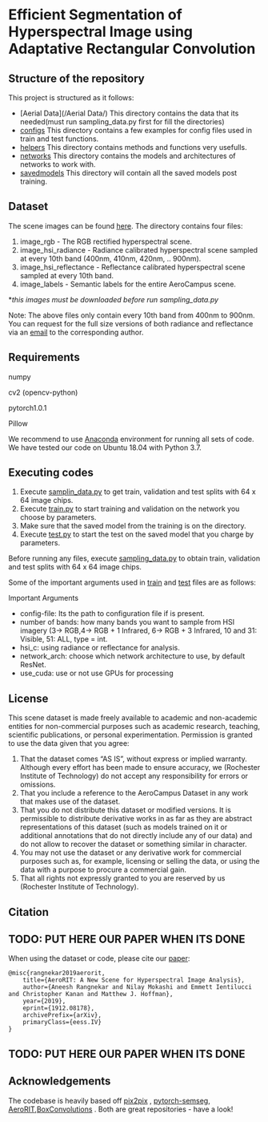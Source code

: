 # Efficient Segmentation of Hyperspectral Image using Adaptative Rectangular Convolution 
## Structure of the repository
This project is structured as it follows:
* [Aerial Data](/Aerial Data/) This directory contains the data that its needed(must run sampling_data.py first for fill the directories)
* [configs](/configs/) This directory contains a few examples for config files used in train and test functions.
* [helpers](/helpers/) This directory contains methods and functions very usefulls.
* [networks](/networks/) This directory contains the models and architectures of networks to work with.
* [savedmodels](/savedmodels/) This directory will contain all the saved models post training.

## Dataset

The scene images can be found [here](https://drive.google.com/drive/folders/1yCMqa9uDC_CEGtbnxeWEQCTb-odC2r4c?usp=sharing). The directory contains four files: 
1. image_rgb - The RGB rectified hyperspectral scene.
2. image_hsi_radiance - Radiance calibrated hyperspectral scene sampled at every 10th band (400nm, 410nm, 420nm, .. 900nm).
3. image_hsi_reflectance - Reflectance calibrated hyperspectral scene sampled at every 10th band.
4. image_labels - Semantic labels for the entire AeroCampus scene.

**this images must be downloaded before run sampling_data.py*


Note: The above files only contain every 10th band from 400nm to 900nm. You can request for the full size versions of both radiance and reflectance via an [email](mailto:aneesh.rangnekar@mail.rit.edu?subject=[GitHub]%20AeroCampus%20Full%20Version) to the corresponding author.


## Requirements

numpy 

cv2 (opencv-python)

pytorch1.0.1

Pillow

We recommend to use [Anaconda](https://www.anaconda.com/distribution/) environment for running all sets of code. We have tested our code on Ubuntu 18.04 with Python 3.7.

## Executing codes

1. Execute [samplin_data.py](/sampling_data.py/) to get train, validation and test splits with 64 x 64 image chips.
2. Execute [train.py](/train.py/) to start training and validation on the network you choose by parameters.
3. Make sure that the saved model from the training is on the directory.
4. Execute [test.py](/test.py/) to start the test on the saved model that you charge by parameters.

Before running any files, execute [sampling_data.py](/sampling_data.py/) to obtain train, validation and test splits with 64 x 64 image chips. 

Some of the important arguments used in [train](/train.py/) and [test](/test.py/) files are as follows:

Important Arguments

* config-file: Its the path to configuration file if is present.
* number of bands: how many bands you want to sample from HSI imagery (3-> RGB,4-> RGB + 1 Infrared, 6-> RGB + 3 Infrared, 10 and 31: Visible, 51: ALL, type = int.
* hsi_c: using radiance or reflectance for analysis.
* network_arch: choose which network architecture to use, by default ResNet.
* use_cuda: use or not use GPUs for processing

## License

This scene dataset is made freely available to academic and non-academic entities for non-commercial purposes such as academic research, teaching, scientific publications, or personal experimentation. Permission is granted to use the data given that you agree:
1. That the dataset comes “AS IS”, without express or implied warranty. Although every effort has been made to ensure accuracy, we (Rochester Institute of Technology) do not accept any responsibility for errors or omissions.
2. That you include a reference to the AeroCampus Dataset in any work that makes use of the dataset.
3. That you do not distribute this dataset or modified versions. It is permissible to distribute derivative works in as far as they are abstract representations of this dataset (such as models trained on it or additional annotations that do not directly include any of our data) and do not allow to recover the dataset or something similar in character.
4. You may not use the dataset or any derivative work for commercial purposes such as, for example, licensing or selling the data, or using the data with a purpose to procure a commercial gain.
5. That all rights not expressly granted to you are reserved by us (Rochester Institute of Technology).

## Citation
## TODO: PUT HERE OUR PAPER WHEN ITS DONE ##

When using the dataset or code, please cite our [paper](https://arxiv.org/pdf/1912.08178.pdf): 
```
@misc{rangnekar2019aerorit,
    title={AeroRIT: A New Scene for Hyperspectral Image Analysis},
    author={Aneesh Rangnekar and Nilay Mokashi and Emmett Ientilucci and Christopher Kanan and Matthew J. Hoffman},
    year={2019},
    eprint={1912.08178},
    archivePrefix={arXiv},
    primaryClass={eess.IV}
}
```
## TODO: PUT HERE OUR PAPER WHEN ITS DONE ##
## Acknowledgements

The codebase is heavily based off [pix2pix](https://github.com/junyanz/pytorch-CycleGAN-and-pix2pix) , [pytorch-semseg](https://github.com/meetshah1995/pytorch-semseg), [AeroRIT](https://github.com/aneesh3108/AeroRIT),[BoxConvolutions](https://github.com/shrubb/box-convolutions) . Both are great repositories - have a look!


